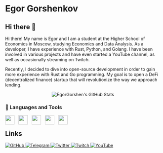 # Egor Gorshenkov

## Hi there 👋

Hi there! My name is Egor and I am a student at the Higher School of Economics
in Moscow, studying Economics and Data Analysis. As a developer, I have 
experience with Rust, Python, and Golang. I have been involved in various
projects and have even started a YouTube channel, as well as occasionally
streaming on Twitch.

Recently, I decided to dive into open-source development in order to gain more
experience with Rust and Go programming. My goal is to open a DeFi 
(decentralized finance) startup that will revolutionize the way we approach
lending.

<div align="center">
    <img src="https://github-profile-summary-cards.vercel.app/api/cards/profile-details?username=EgorGorshen&theme=github_dark" alt="EgorGorshen's GitHub Stats"/>
</div>

### 🧰 Languages and Tools


<img align="left" width="30px" style="padding-right:10px;" src="https://cdn.jsdelivr.net/gh/devicons/devicon@latest/icons/python/python-original.svg"/>

<img align="left" width="30px" style="padding-right:10px;" src="https://cdn.jsdelivr.net/gh/devicons/devicon@latest/icons/rust/rust-original.svg" />

<img align="left" width="30px" style="padding-right:10px;" src="https://cdn.jsdelivr.net/gh/devicons/devicon@latest/icons/go/go-original-wordmark.svg" />

<img align="left" width="30px" style="padding-right:10px;" src="https://cdn.jsdelivr.net/gh/devicons/devicon@latest/icons/git/git-original.svg" />

<img align="left" width="30px" style="padding-right:10px;" src="https://cdn.jsdelivr.net/gh/devicons/devicon@latest/icons/zig/zig-original.svg" />

</br>

## Links

<a href="https://github.com/EgorGorshen">
<img src="https://img.shields.io/badge/Follow%20Me-On%20GitHub-181717?style=for-the-badge&logo=github" alt="GitHub">
</a>

<a href="https://t.me/alberto_rustani">
<img src="https://img.shields.io/badge/Contact-Me%20on%20Telegram-2CA5E0?style=for-the-badge&logo=telegram&logoColor=white" alt="Telegram">
</a>

<a href="https://twitter.com/alberto_rustani">
<img src="https://img.shields.io/badge/Follow%20Me-On%20X-1DA1F2?style=for-the-badge&logo=X&logoColor=white" alt="Twitter">
</a>

<a href="https://twitch.tv/alberto_rustani">
<img src="https://img.shields.io/badge/Watch-Me%20on%20Twitch-9146FF?style=for-the-badge&logo=twitch&logoColor=white" alt="Twitch">
</a>

<a href="https://www.youtube.com/@ГоршенковЕгор">
<img src="https://img.shields.io/badge/Subscribe-On%20YouTube-FF0000?style=for-the-badge&logo=youtube&logoColor=white" alt="YouTube">
</a>
